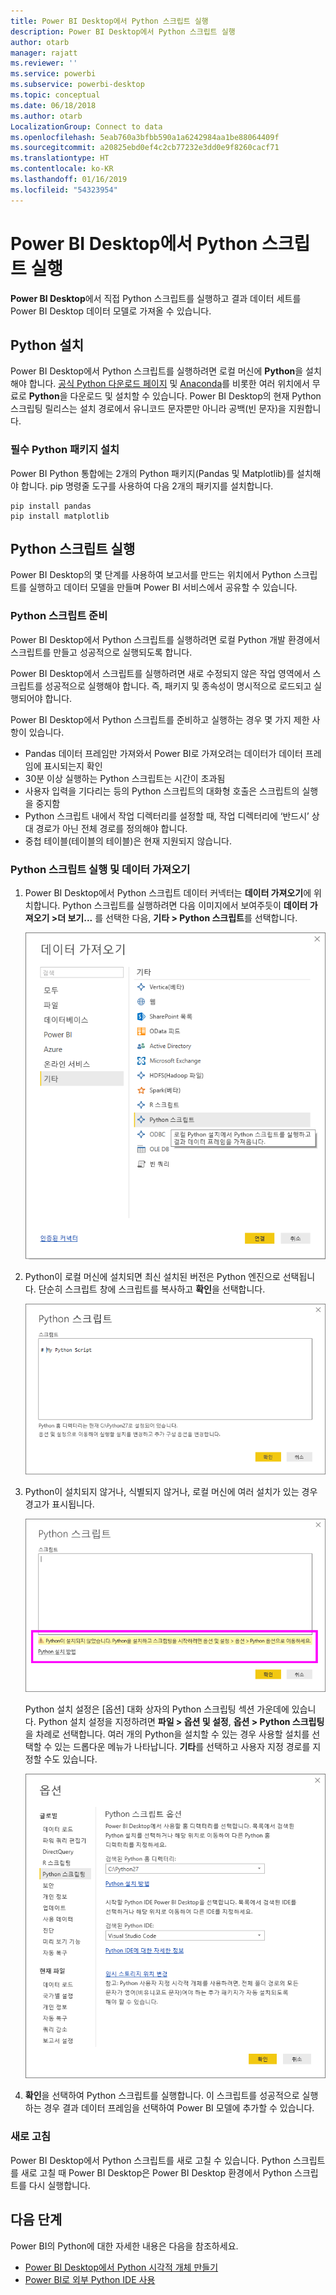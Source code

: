 ```yaml
---
title: Power BI Desktop에서 Python 스크립트 실행
description: Power BI Desktop에서 Python 스크립트 실행
author: otarb
manager: rajatt
ms.reviewer: ''
ms.service: powerbi
ms.subservice: powerbi-desktop
ms.topic: conceptual
ms.date: 06/18/2018
ms.author: otarb
LocalizationGroup: Connect to data
ms.openlocfilehash: 5eab760a3bfbb590a1a6242984aa1be88064409f
ms.sourcegitcommit: a20825ebd0ef4c2cb77232e3dd0e9f8260cacf71
ms.translationtype: HT
ms.contentlocale: ko-KR
ms.lasthandoff: 01/16/2019
ms.locfileid: "54323954"
---
```

# <a name="run-python-scripts-in-power-bi-desktop"></a>Power BI Desktop에서 Python 스크립트 실행
**Power BI Desktop**에서 직접 Python 스크립트를 실행하고 결과 데이터 세트를 Power BI Desktop 데이터 모델로 가져올 수 있습니다.

## <a name="install-python"></a>Python 설치
Power BI Desktop에서 Python 스크립트를 실행하려면 로컬 머신에 **Python**을 설치해야 합니다. [공식 Python 다운로드 페이지](https://www.python.org/) 및 [Anaconda](https://anaconda.org/anaconda/python/)를 비롯한 여러 위치에서 무료로 **Python**을 다운로드 및 설치할 수 있습니다. Power BI Desktop의 현재 Python 스크립팅 릴리스는 설치 경로에서 유니코드 문자뿐만 아니라 공백(빈 문자)을 지원합니다.

### <a name="install-required-python-packages"></a>필수 Python 패키지 설치
Power BI Python 통합에는 2개의 Python 패키지(Pandas 및 Matplotlib)를 설치해야 합니다.  pip 명령줄 도구를 사용하여 다음 2개의 패키지를 설치합니다.

```
pip install pandas
pip install matplotlib
```

## <a name="run-python-scripts"></a>Python 스크립트 실행
Power BI Desktop의 몇 단계를 사용하여 보고서를 만드는 위치에서 Python 스크립트를 실행하고 데이터 모델을 만들며 Power BI 서비스에서 공유할 수 있습니다.

### <a name="prepare-a-python-script"></a>Python 스크립트 준비
Power BI Desktop에서 Python 스크립트를 실행하려면 로컬 Python 개발 환경에서 스크립트를 만들고 성공적으로 실행되도록 합니다.

Power BI Desktop에서 스크립트를 실행하려면 새로 수정되지 않은 작업 영역에서 스크립트를 성공적으로 실행해야 합니다. 즉, 패키지 및 종속성이 명시적으로 로드되고 실행되어야 합니다.

Power BI Desktop에서 Python 스크립트를 준비하고 실행하는 경우 몇 가지 제한 사항이 있습니다.

* Pandas 데이터 프레임만 가져와서 Power BI로 가져오려는 데이터가 데이터 프레임에 표시되는지 확인
* 30분 이상 실행하는 Python 스크립트는 시간이 초과됨
* 사용자 입력을 기다리는 등의 Python 스크립트의 대화형 호출은 스크립트의 실행을 중지함
* Python 스크립트 내에서 작업 디렉터리를 설정할 때, 작업 디렉터리에 ‘반드시’ 상대 경로가 아닌 전체 경로를 정의해야 합니다.
* 중첩 테이블(테이블의 테이블)은 현재 지원되지 않습니다. 

### <a name="run-your-python-script-and-import-data"></a>Python 스크립트 실행 및 데이터 가져오기
1. Power BI Desktop에서 Python 스크립트 데이터 커넥터는 **데이터 가져오기**에 위치합니다. Python 스크립트를 실행하려면 다음 이미지에서 보여주듯이 **데이터 가져오기 &gt;더 보기...** 를 선택한 다음, **기타 &gt; Python 스크립트**를 선택합니다.
   
   ![](media/desktop-python-scripts/python-scripts-1.png)
2. Python이 로컬 머신에 설치되면 최신 설치된 버전은 Python 엔진으로 선택됩니다. 단순히 스크립트 창에 스크립트를 복사하고 **확인**을 선택합니다.
   
   ![](media/desktop-python-scripts/python-scripts-2.png)
3. Python이 설치되지 않거나, 식별되지 않거나, 로컬 머신에 여러 설치가 있는 경우 경고가 표시됩니다.
   
   ![](media/desktop-python-scripts/python-scripts-3.png)
   
   Python 설치 설정은 [옵션] 대화 상자의 Python 스크립팅 섹션 가운데에 있습니다. Python 설치 설정을 지정하려면 **파일 > 옵션 및 설정**, **옵션 > Python 스크립팅**을 차례로 선택합니다. 여러 개의 Python을 설치할 수 있는 경우 사용할 설치를 선택할 수 있는 드롭다운 메뉴가 나타납니다. **기타**를 선택하고 사용자 지정 경로를 지정할 수도 있습니다.
   
   ![](media/desktop-python-scripts/python-scripts-4.png)
4. **확인**을 선택하여 Python 스크립트를 실행합니다. 이 스크립트를 성공적으로 실행하는 경우 결과 데이터 프레임을 선택하여 Power BI 모델에 추가할 수 있습니다.

### <a name="refresh"></a>새로 고침
Power BI Desktop에서 Python 스크립트를 새로 고칠 수 있습니다. Python 스크립트를 새로 고칠 때 Power BI Desktop은 Power BI Desktop 환경에서 Python 스크립트를 다시 실행합니다.

## <a name="next-steps"></a>다음 단계
Power BI의 Python에 대한 자세한 내용은 다음을 참조하세요.

* [Power BI Desktop에서 Python 시각적 개체 만들기](desktop-python-visuals.md)
* [Power BI로 외부 Python IDE 사용](desktop-python-ide.md)
